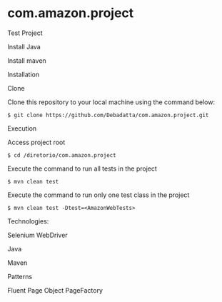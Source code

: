 # com.amazon.project
Test Project

Install Java 

Install maven

Installation

Clone

Clone this repository to your local machine using the command below:

	$ git clone https://github.com/Debadatta/com.amazon.project.git
  
  
Execution

Access project root

	$ cd /diretorio/com.amazon.project
Execute the command to run all tests in the project

	$ mvn clean test
Execute the command to run only one test class in the project

	$ mvn clean test -Dtest=<AmazonWebTests>
  
Technologies:

Selenium WebDriver

Java

Maven

Patterns

Fluent Page Object
PageFactory

